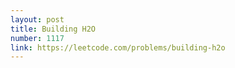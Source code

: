 ```yaml
---
layout: post
title: Building H2O
number: 1117
link: https://leetcode.com/problems/building-h2o
---
```

